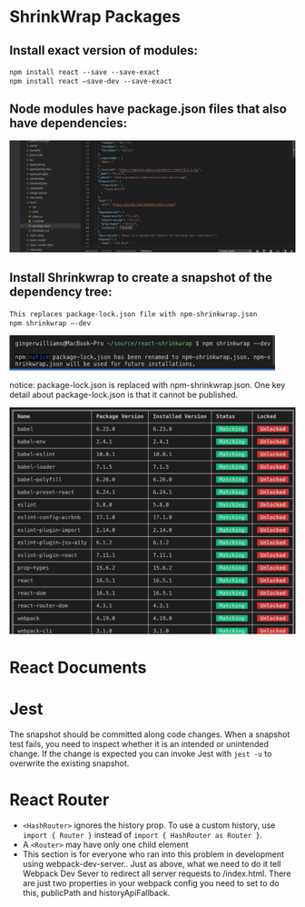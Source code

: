 # ShrinkWrap Packages

## Install exact version of modules:
    npm install react --save --save-exact
    npm install react —save-dev --save-exact

## Node modules have package.json files that also have dependencies:
![alt text](https://raw.githubusercontent.com/gingerwilliams/gingerwilliams.github.io/master/images/shrinkwrap/node-package_packageJson.png)

## Install Shrinkwrap to create a snapshot of the dependency tree:
    This replaces package-lock.json file with npm-shrinkwrap.json
    npm shrinkwrap —-dev


![alt text](https://raw.githubusercontent.com/gingerwilliams/gingerwilliams.github.io/master/images/shrinkwrap/shrinkwrap-dev.png)

notice: package-lock.json is replaced with npm-shrinkwrap.json. One key detail about package-lock.json is that it cannot be published.


![alt text](https://raw.githubusercontent.com/gingerwilliams/gingerwilliams.github.io/master/images/shrinkwrap/npmvet-r_Inlinetable.png)

# React Documents
<!-- https://reactjs.org/docs/forms.html -->

# Jest 
<!-- https://jestjs.io/docs/en/tutorial-react -->
The snapshot should be committed along code changes. When a snapshot test fails, you need to inspect whether it is an intended or unintended change. If the change is expected you can invoke Jest with ```jest -u``` to overwrite the existing snapshot.

# React Router
- ```<HashRouter>``` ignores the history prop. To use a custom history, use ````import { Router }```` instead of ````import { HashRouter as Router }````.
-  A ```<Router>``` may have only one child element
-  This section is for everyone who ran into this problem in development using webpack-dev-server.. Just as above, what we need to do it tell Webpack Dev Sever to redirect all server requests to /index.html. There are just two properties in your webpack config you need to set to do this, publicPath and historyApiFallback.
<!-- - https://tylermcginnis.com/react-router-cannot-get-url-refresh/ -->